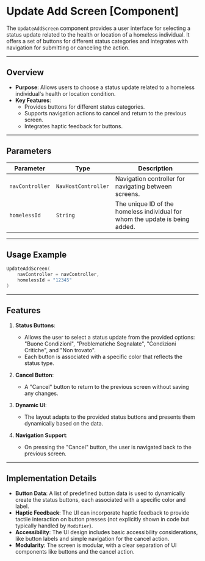 # Update Add Screen [Component]

The `UpdateAddScreen` component provides a user interface for selecting a status update related to the health or location of a homeless individual. It offers a set of buttons for different status categories and integrates with navigation for submitting or canceling the action.

---

## Overview

- **Purpose**: Allows users to choose a status update related to a homeless individual's health or location condition.
- **Key Features**:
    - Provides buttons for different status categories.
    - Supports navigation actions to cancel and return to the previous screen.
    - Integrates haptic feedback for buttons.

---

## Parameters

| Parameter       | Type                | Description                                                                  |
|-----------------|---------------------|------------------------------------------------------------------------------|
| `navController` | `NavHostController` | Navigation controller for navigating between screens.                        |
| `homelessId`    | `String`            | The unique ID of the homeless individual for whom the update is being added. |

---

## Usage Example

```kotlin
UpdateAddScreen(
    navController = navController,
    homelessId = "12345"
)
```

---

## Features

1. **Status Buttons**:
    - Allows the user to select a status update from the provided options: "Buone Condizioni", "Problematiche Segnalate", "Condizioni Critiche", and "Non trovato".
    - Each button is associated with a specific color that reflects the status type.

2. **Cancel Button**:
    - A "Cancel" button to return to the previous screen without saving any changes.

3. **Dynamic UI**:
    - The layout adapts to the provided status buttons and presents them dynamically based on the data.

4. **Navigation Support**:
    - On pressing the "Cancel" button, the user is navigated back to the previous screen.

---

## Implementation Details

- **Button Data**: A list of predefined button data is used to dynamically create the status buttons, each associated with a specific color and label.
- **Haptic Feedback**: The UI can incorporate haptic feedback to provide tactile interaction on button presses (not explicitly shown in code but typically handled by `Modifier`).
- **Accessibility**: The UI design includes basic accessibility considerations, like button labels and simple navigation for the cancel action.
- **Modularity**: The screen is modular, with a clear separation of UI components like buttons and the cancel action.
